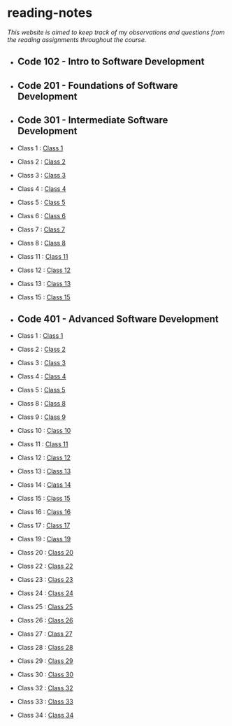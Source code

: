 # reading-notes

*This website is aimed to keep track of my observations and questions from the reading assignments throughout the course.*

- ## Code 102 - Intro to Software Development
- ## Code 201 - Foundations of Software Development
- ## Code 301 - Intermediate Software Development
- Class 1 : [Class 1](301/Class1.md)
- Class 2 : [Class 2](301/Class2.md)
- Class 3 : [Class 3](301/Class3.md)
- Class 4 : [Class 4](301/Class4.md)
- Class 5 : [Class 5](301/Class5.md)
- Class 6 : [Class 6](301/Class6.md)
- Class 7 : [Class 7](301/Class7.md)
- Class 8 : [Class 8](301/Class8.md)
- Class 11 : [Class 11](301/Class11.md)
- Class 12 : [Class 12](301/Class12.md)
- Class 13 : [Class 13](301/Class13.md)
- Class 15 : [Class 15](301/Class15.md)

- ## Code 401 - Advanced Software Development
- Class 1 : [Class 1](code-401-python/class-01/README.md)
- Class 2 : [Class 2](code-401-python/class-02/README.md)
- Class 3 : [Class 3](code-401-python/class-03/README.md)
- Class 4 : [Class 4](code-401-python/class-04/README.md)
- Class 5 : [Class 5](code-401-python/class-05/README.md)
- Class 8 : [Class 8](code-401-python/class-08/README.md)
- Class 9 : [Class 9](code-401-python/class-09/README.md)
- Class 10 : [Class 10](code-401-python/class-10/README.md)
- Class 11 : [Class 11](code-401-python/class-11/README.md)
- Class 12 : [Class 12](code-401-python/class-12/README.md)
- Class 13 : [Class 13](code-401-python/class-13/README.md)
- Class 14 : [Class 14](code-401-python/class-14/README.md)
- Class 15 : [Class 15](code-401-python/class-15/README.md)
- Class 16 : [Class 16](code-401-python/class-16/README.md)
- Class 17 : [Class 17](code-401-python/class-17/README.md)
- Class 19 : [Class 19](code-401-python/class-19/README.md)
- Class 20 : [Class 20](code-401-python/class-20/README.md)
- Class 22 : [Class 22](code-401-python/class-22/README.md)
- Class 23 : [Class 23](code-401-python/class-23/README.md)
- Class 24 : [Class 24](code-401-python/class-24/README.md)
- Class 25 : [Class 25](code-401-python/class-25/README.md)
- Class 26 : [Class 26](code-401-python/class-26/README.md)
- Class 27 : [Class 27](code-401-python/class-27/README.md)
- Class 28 : [Class 28](code-401-python/class-28/README.md)
- Class 29 : [Class 29](code-401-python/class-29/README.md)
- Class 30 : [Class 30](code-401-python/class-30/README.md)
- Class 32 : [Class 32](code-401-python/class-32/README.md)
- Class 33 : [Class 33](code-401-python/class-33/README.md)
- Class 34 : [Class 34](code-401-python/class-34/README.md)




















